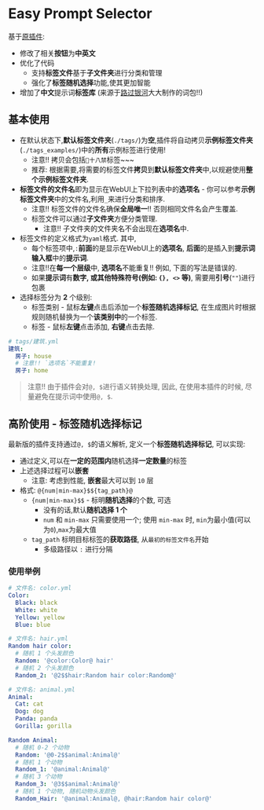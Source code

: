 # Easy Prompt Selector

基于[原插件](https://github.com/blue-pen5805/sdweb-easy-prompt-selector):

- 修改了相关**按钮**为**中英文**
- 优化了代码
  - 支持**标签文件**基于**子文件夹**进行分类和管理
  - 强化了**标签随机选择**功能,使其更加智能
- 增加了**中文**提示词**标签库** (来源于[路过银河](https://zhuanlan.zhihu.com/p/637757484)大大制作的词包!!)

## 基本使用

- 在默认状态下,**默认标签文件夹**(`./tags/`)为**空**,插件将自动拷贝**示例标签文件夹**(`./tags_examples/`)中的**所有**示例标签进行使用!
  - 注意!! 拷贝会包括`🔞十八禁`标签~~~
  - 推荐: 根据需要,将需要的标签文件**拷贝**到**默认标签文件夹**中,以规避使用**整个示例标签文件夹**.
- **标签文件的文件名**即为显示在WebUI上下拉列表中的**选项名** - 你可以参考**示例标签文件夹**中的文件名,利用`_`来进行分类和排序.
  - 注意!! 标签文件的文件名确保**全局唯一**!! 否则相同文件名会产生覆盖.
  - 标签文件可以通过**子文件夹**方便分类管理.
    - 注意!! 子文件夹的文件夹名不会出现在**选项名**中.
- 标签文件的定义格式为`yaml`格式. 其中,
  - 每个标签项中,`:`**前面**的是显示在WebUI上的**选项名**, **后面**的是插入到**提示词输入框**中的**提示词**.
  - 注意!!在**每一个层级**中, **选项名**不能重复!! 例如, 下面的写法是错误的.
  - 如果**提示词**有**数字, 或其他特殊符号(例如: `{}, <>` 等)**, 需要用**引号**(`""`)进行包裹
- 选择标签分为 **2** 个级别:
  - 标签类别 - 鼠标**左键**点击后添加一个**标签随机选择标记**, 在生成图片时根据规则随机替换为一个**该类别中**的一个标签.
  - 标签 - 鼠标**左键**点击添加, **右键**点击去除.

```yaml
# tags/建筑.yml
建筑:
  房子: house
  # 注意!! `选项名`不能重复!
  房子: home
```

> 注意!! 由于插件会对`@, $`进行语义转换处理, 因此, 在使用本插件的时候, 尽量避免在提示词中使用`@, $`.

## 高阶使用 - 标签随机选择标记

最新版的插件支持通过`@, $`的语义解析, 定义一个**标签随机选择标记**, 可以实现:

- 通过定义,可以在**一定的范围内**随机选择**一定数量**的标签
- 上述选择过程可以**嵌套**
  - 注意: 考虑到性能, **嵌套**最大可以到 `10` 层
- 格式: `@{num|min-max}$${tag_path}@`
  - `{num|min-max}$$` - 标明**随机选择**的个数, 可选
    - 没有的话,默认**随机选择 1 个**
    - `num` 和 `min-max` 只需要使用一个; 使用 `min-max` 时, `min`为最小值(可以为`0`),`max`为最大值
  - `tag_path` 标明目标标签的**获取路径**, 从`最初的标签文件名`开始
    - 多级路径以 `:` 进行分隔

### 使用举例

```yml
# 文件名: color.yml
Color:
  Black: black
  White: white
  Yellow: yellow
  Blue: blue

# 文件名: hair.yml
Random hair color:
  # 随机 1 个头发颜色
  Random: '@color:Color@ hair'
  # 随机 2 个头发颜色
  Random_2: '@2$$hair:Random hair color:Random@'

# 文件名: animal.yml
Animal:
  Cat: cat
  Dog: dog
  Panda: panda
  Gorilla: gorilla

Random Animal:
  # 随机 0-2 个动物
  Random: '@0-2$$animal:Animal@'
  # 随机 1 个动物
  Random_1: '@animal:Animal@'
  # 随机 3 个动物
  Random_3: '@3$$animal:Animal@'
  # 随机 1 个动物, 随机动物头发颜色
  Random_Hair: '@animal:Animal@, @hair:Random hair color@'
```
